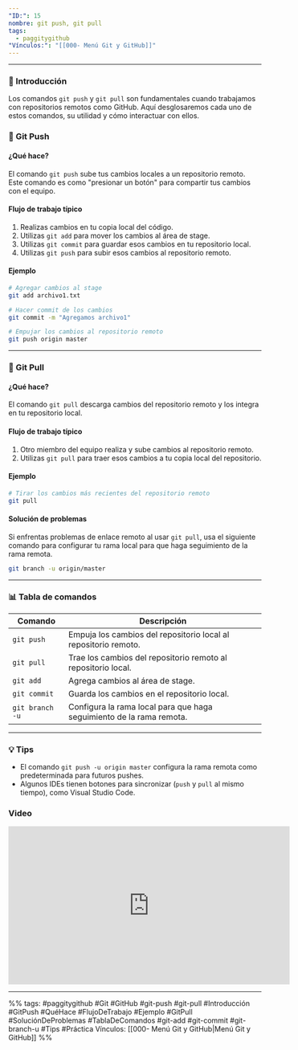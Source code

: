 ```yaml
---
"ID:": 15
nombre: git push, git pull
tags:
  - paggitygithub
"Vínculos:": "[[000- Menú Git y GitHub]]"
---
```

___
### 📌 Introducción
Los comandos `git push` y `git pull` son fundamentales cuando trabajamos con repositorios remotos como GitHub. Aquí desglosaremos cada uno de estos comandos, su utilidad y cómo interactuar con ellos.

### 🚀 Git Push

#### ¿Qué hace?
El comando `git push` sube tus cambios locales a un repositorio remoto. Este comando es como "presionar un botón" para compartir tus cambios con el equipo.

#### Flujo de trabajo típico
1. Realizas cambios en tu copia local del código.
2. Utilizas `git add` para mover los cambios al área de stage.
3. Utilizas `git commit` para guardar esos cambios en tu repositorio local.
4. Utilizas `git push` para subir esos cambios al repositorio remoto.

#### Ejemplo
```bash
# Agregar cambios al stage
git add archivo1.txt

# Hacer commit de los cambios
git commit -m "Agregamos archivo1"

# Empujar los cambios al repositorio remoto
git push origin master
```

---

### 🎣 Git Pull

#### ¿Qué hace?
El comando `git pull` descarga cambios del repositorio remoto y los integra en tu repositorio local.

#### Flujo de trabajo típico
1. Otro miembro del equipo realiza y sube cambios al repositorio remoto.
2. Utilizas `git pull` para traer esos cambios a tu copia local del repositorio.

#### Ejemplo
```bash
# Tirar los cambios más recientes del repositorio remoto
git pull
```

#### Solución de problemas
Si enfrentas problemas de enlace remoto al usar `git pull`, usa el siguiente comando para configurar tu rama local para que haga seguimiento de la rama remota.

```bash
git branch -u origin/master
```

---

### 📊 Tabla de comandos

| Comando | Descripción |
| ------- | ----------- |
| `git push` | Empuja los cambios del repositorio local al repositorio remoto. |
| `git pull` | Trae los cambios del repositorio remoto al repositorio local. |
| `git add` | Agrega cambios al área de stage. |
| `git commit` | Guarda los cambios en el repositorio local. |
| `git branch -u` | Configura la rama local para que haga seguimiento de la rama remota. |

---

### 💡 Tips

* El comando `git push -u origin master` configura la rama remota como predeterminada para futuros pushes.
* Algunos IDEs tienen botones para sincronizar (`push` y `pull` al mismo tiempo), como Visual Studio Code.


### Video
<iframe width="560" height="315" src="https://www.youtube.com/embed/7ylE8cm3mb0?si=DhEExB2ta93ElEEt&amp;start=4968" title="YouTube video player" frameborder="0" allow="accelerometer; autoplay; clipboard-write; encrypted-media; gyroscope; picture-in-picture; web-share" allowfullscreen></iframe>


___
%%
tags:  #paggitygithub  #Git #GitHub #git-push #git-pull #Introducción #GitPush #QuéHace #FlujoDeTrabajo #Ejemplo #GitPull #SoluciónDeProblemas #TablaDeComandos #git-add #git-commit #git-branch-u #Tips #Práctica
Vínculos: [[000- Menú Git y GitHub|Menú Git y GitHub]]
%%



